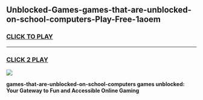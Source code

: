 
## Unblocked-Games-games-that-are-unblocked-on-school-computers-Play-Free-1aoem
<h3>
<a href="https://premium76.site?title=games-that-are-unblocked-on-school-computers&ref=10A">CLICK TO PLAY</a></h3>
<hr>

<h3>
<a href="https://premium76.site?title=games-that-are-unblocked-on-school-computers&ref=10A">CLICK 2 PLAY</a>
  
</h3>

<a href="https://premium76.site?title=games-that-are-unblocked-on-school-computers&ref=10A"><img src="https://clearcache.store/games.png"></a>


**games-that-are-unblocked-on-school-computers games unblocked: Your Gateway to Fun and Accessible Online Gaming**
